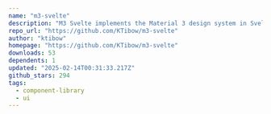```yaml
---
name: "m3-svelte"
description: "M3 Svelte implements the Material 3 design system in Svelte. See the [website](https://ktibow.github.io/m3-svelte/) for demos and usage instructions."
repo_url: "https://github.com/KTibow/m3-svelte"
author: "ktibow"
homepage: "https://github.com/KTibow/m3-svelte"
downloads: 53
dependents: 1
updated: "2025-02-14T00:31:33.217Z"
github_stars: 294
tags: 
  - component-library
  - ui
---
```

